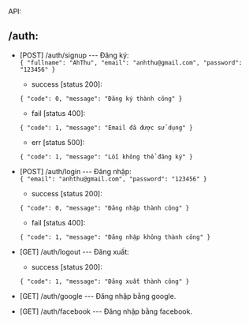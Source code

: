 API:

## /auth:

- [POST] /auth/signup --- Đăng ký:    
    `{
        "fullname": "AhThu",
        "email": "anhthu@gmail.com",
        "password": "123456"
    }`
    - success [status 200]: 

    `{
        "code": 0,
        "message": "Đăng ký thành công"
    }`
    - fail [status 400]: 

    `{
        "code": 1,
        "message": "Email đã được sử dụng"
    }`
    - err [status 500]:

    `{
        "code": 1,
        "message": "Lỗi không thể đăng ký"
    }`

- [POST] /auth/login --- Đăng nhập:   
    `{
        "email": "anhthu@gmail.com",
        "password": "123456"
    }`
    - success [status 200]:

    `{
        "code": 0,
        "message": "Đăng nhập thành công"
    }`
    - fail [status 400]: 

    `{
        "code": 1,
        "message": "Đăng nhập không thành công"
    }`

- [GET] /auth/logout --- Đăng xuất:
    - success [status 200]: 

    `{
        "code": 1,
        "message": "Đăng xuất thành công"
    }`

- [GET] /auth/google --- Đăng nhập bằng google.

- [GET] /auth/facebook --- Đăng nhập bằng facebook.